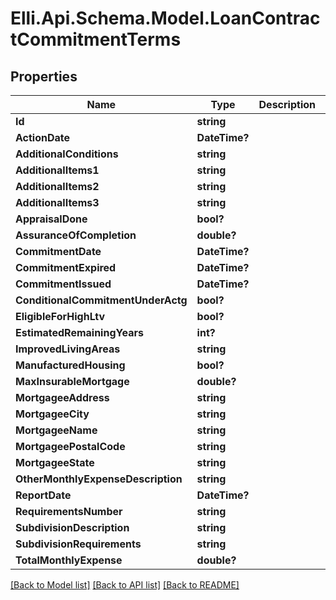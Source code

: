 # Elli.Api.Schema.Model.LoanContractCommitmentTerms
## Properties

Name | Type | Description | Notes
------------ | ------------- | ------------- | -------------
**Id** | **string** |  | [optional] 
**ActionDate** | **DateTime?** |  | [optional] 
**AdditionalConditions** | **string** |  | [optional] 
**AdditionalItems1** | **string** |  | [optional] 
**AdditionalItems2** | **string** |  | [optional] 
**AdditionalItems3** | **string** |  | [optional] 
**AppraisalDone** | **bool?** |  | [optional] 
**AssuranceOfCompletion** | **double?** |  | [optional] 
**CommitmentDate** | **DateTime?** |  | [optional] 
**CommitmentExpired** | **DateTime?** |  | [optional] 
**CommitmentIssued** | **DateTime?** |  | [optional] 
**ConditionalCommitmentUnderActg** | **bool?** |  | [optional] 
**EligibleForHighLtv** | **bool?** |  | [optional] 
**EstimatedRemainingYears** | **int?** |  | [optional] 
**ImprovedLivingAreas** | **string** |  | [optional] 
**ManufacturedHousing** | **bool?** |  | [optional] 
**MaxInsurableMortgage** | **double?** |  | [optional] 
**MortgageeAddress** | **string** |  | [optional] 
**MortgageeCity** | **string** |  | [optional] 
**MortgageeName** | **string** |  | [optional] 
**MortgageePostalCode** | **string** |  | [optional] 
**MortgageeState** | **string** |  | [optional] 
**OtherMonthlyExpenseDescription** | **string** |  | [optional] 
**ReportDate** | **DateTime?** |  | [optional] 
**RequirementsNumber** | **string** |  | [optional] 
**SubdivisionDescription** | **string** |  | [optional] 
**SubdivisionRequirements** | **string** |  | [optional] 
**TotalMonthlyExpense** | **double?** |  | [optional] 

[[Back to Model list]](../README.md#documentation-for-models) [[Back to API list]](../README.md#documentation-for-api-endpoints) [[Back to README]](../README.md)

